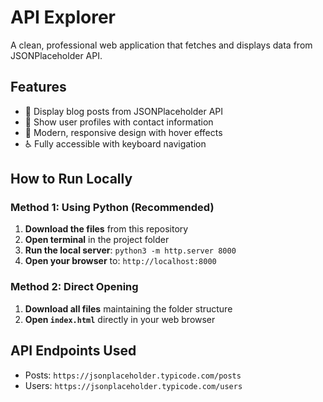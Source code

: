 # API Explorer

A clean, professional web application that fetches and displays data from JSONPlaceholder API.

## Features
- 📝 Display blog posts from JSONPlaceholder API
- 👥 Show user profiles with contact information  
- 🎨 Modern, responsive design with hover effects
- ♿ Fully accessible with keyboard navigation

## How to Run Locally

### Method 1: Using Python (Recommended)
1. **Download the files** from this repository
2. **Open terminal** in the project folder
3. **Run the local server**: `python3 -m http.server 8000`
4. **Open your browser** to: `http://localhost:8000`

### Method 2: Direct Opening
1. **Download all files** maintaining the folder structure
2. **Open `index.html`** directly in your web browser

## API Endpoints Used
- Posts: `https://jsonplaceholder.typicode.com/posts`
- Users: `https://jsonplaceholder.typicode.com/users`

